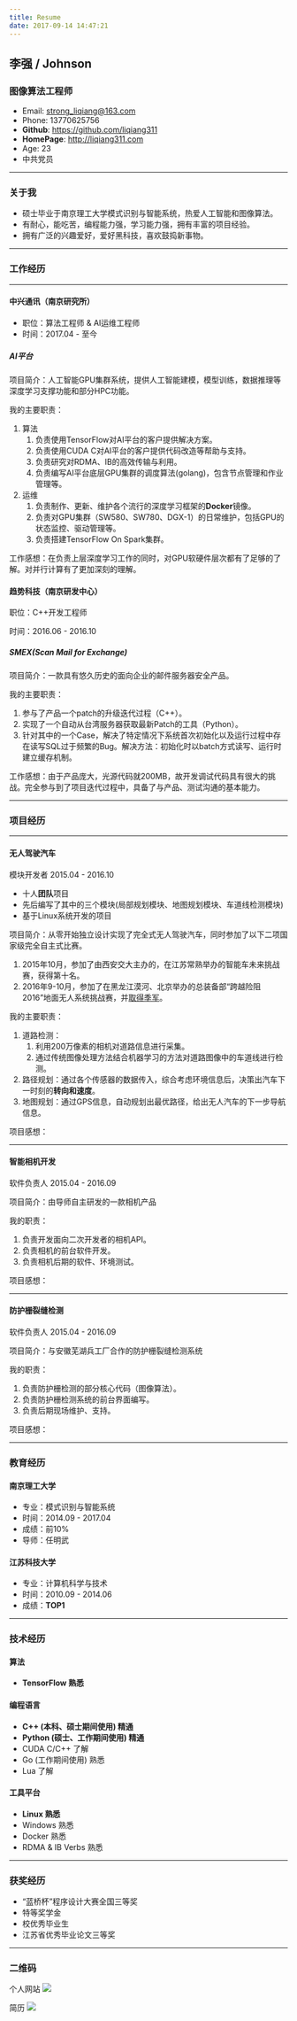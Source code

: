 ```yaml
---
title: Resume
date: 2017-09-14 14:47:21
---
```


## 李强 / Johnson

### 图像算法工程师

- Email: strong_liqiang@163.com
- Phone: 13770625756
- **Github**: https://github.com/liqiang311
- **HomePage**: http://liqiang311.com
- Age: 23
- 中共党员

***

### 关于我

- 硕士毕业于南京理工大学模式识别与智能系统，热爱人工智能和图像算法。
- 有耐心，能吃苦，编程能力强，学习能力强，拥有丰富的项目经验。
- 拥有广泛的兴趣爱好，爱好黑科技，喜欢鼓捣新事物。

***

### 工作经历

***

#### 中兴通讯（南京研究所）

- 职位：算法工程师 & AI运维工程师
- 时间：2017.04 - 至今

##### **AI平台**

项目简介：人工智能GPU集群系统，提供人工智能建模，模型训练，数据推理等深度学习支撑功能和部分HPC功能。

我的主要职责：

1. 算法
    1. 负责使用TensorFlow对AI平台的客户提供解决方案。
    1. 负责使用CUDA C对AI平台的客户提供代码改造等帮助与支持。
    1. 负责研究对RDMA、IB的高效传输与利用。
    1. 负责编写AI平台底层GPU集群的调度算法(golang)，包含节点管理和作业管理等。
1. 运维
    1. 负责制作、更新、维护各个流行的深度学习框架的**Docker**镜像。
    1. 负责对GPU集群（SW580、SW780、DGX-1）的日常维护，包括GPU的状态监控、驱动管理等。
    1. 负责搭建TensorFlow On Spark集群。

工作感想：在负责上层深度学习工作的同时，对GPU软硬件层次都有了足够的了解。对并行计算有了更加深刻的理解。

#### 趋势科技（南京研发中心）

职位：C++开发工程师

时间：2016.06 - 2016.10

##### SMEX(Scan Mail for Exchange)

项目简介：一款具有悠久历史的面向企业的邮件服务器安全产品。

我的主要职责：  

1. 参与了产品一个patch的升级迭代过程（C++）。
2. 实现了一个自动从台湾服务器获取最新Patch的工具（Python）。
3. 针对其中的一个Case，解决了特定情况下系统首次初始化以及运行过程中存在读写SQL过于频繁的Bug。解决方法：初始化时以batch方式读写、运行时建立缓存机制。

工作感想：由于产品庞大，光源代码就200MB，故开发调试代码具有很大的挑战。完全参与到了项目迭代过程中，具备了与产品、测试沟通的基本能力。

***

### 项目经历

***

#### 无人驾驶汽车

模块开发者 2015.04 - 2016.10  

- 十人**团队**项目
- 先后编写了其中的三个模块(局部规划模块、地图规划模块、车道线检测模块)
- 基于Linux系统开发的项目

项目简介：从零开始独立设计实现了完全式无人驾驶汽车，同时参加了以下二项国家级完全自主式比赛。

1. 2015年10月，参加了由西安交大主办的，在江苏常熟举办的智能车未来挑战赛，获得第十名。
2. 2016年9-10月，参加了在黑龙江漠河、北京举办的总装备部“跨越险阻2016”地面无人系统挑战赛，并[取得季军](http://cs.njust.edu.cn/02/14/c1817a131604/page.htm)。

我的主要职责：

1. 道路检测：
    1. 利用200万像素的相机对道路信息进行采集。
    2. 通过传统图像处理方法结合机器学习的方法对道路图像中的车道线进行检测。
2. 路径规划：通过各个传感器的数据传入，综合考虑环境信息后，决策出汽车下一时刻的**转向和速度**。
3. 地图规划：通过GPS信息，自动规划出最优路径，给出无人汽车的下一步导航信息。

项目感想：

***

#### 智能相机开发

软件负责人 2015.04 - 2016.09  

项目简介：由导师自主研发的一款相机产品  

我的职责：

1. 负责开发面向二次开发者的相机API。
2. 负责相机的前台软件开发。
3. 负责相机后期的软件、环境测试。

项目感想：

***

#### 防护栅裂缝检测

软件负责人 2015.04 - 2016.09  

项目简介：与安徽芜湖兵工厂合作的防护栅裂缝检测系统  

我的职责：  

1. 负责防护栅检测的部分核心代码（图像算法）。
2. 负责防护栅检测系统的前台界面编写。
3. 负责后期现场维护、支持。

项目感想：

***

### 教育经历

#### 南京理工大学

- 专业：模式识别与智能系统
- 时间：2014.09 - 2017.04
- 成绩：前10%  
- 导师：任明武

#### 江苏科技大学

- 专业：计算机科学与技术
- 时间：2010.09 - 2014.06
- 成绩：**TOP1**

***

### 技术经历

#### 算法

- **TensorFlow 熟悉**

#### 编程语言

- **C++ (本科、硕士期间使用) 精通**
- **Python (硕士、工作期间使用) 精通**
- CUDA C/C++ 了解
- Go (工作期间使用) 熟悉
- Lua 了解

#### 工具平台

- **Linux 熟悉**
- Windows 熟悉
- Docker 熟悉
- RDMA & IB Verbs 熟悉

***

### 获奖经历

- “蓝桥杯”程序设计大赛全国三等奖
- 特等奖学金
- 校优秀毕业生
- 江苏省优秀毕业论文三等奖

***

### 二维码

个人网站
![](/images/homepage.png)

简历
![](/images/resume.png)
